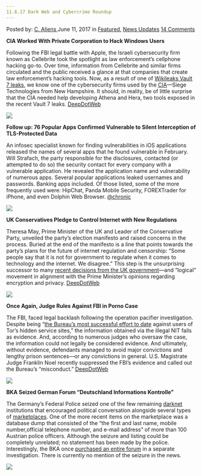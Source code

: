 ```yaml
---
11.6.17 Dark Web and Cybercrime Roundup
---
```

<article class="post-listing post-20591 post type-post status-publish format-standard has-post-thumbnail hentry category-deepdot-news category-news-updates tag-5572 tag-cybercrime tag-dark tag-roundup tag-web">
    <div class="post-inner">
        <span>Posted by: <a href="https://www.deepdotweb.com/author/caliens/" title="">C. Aliens </a></span>
    <span>June 11, 2017</span>
    <span>in <a href="https://www.deepdotweb.com/category/deepdot-news/" rel="category tag">Featured</a>, <a href="https://www.deepdotweb.com/category/news-updates/" rel="category tag">News Updates</a></span>
    <span><a href="https://www.deepdotweb.com/2017/06/11/11-6-17-dark-web-cybercrime-roundup/#comments">14 Comments</a></span>
    </p>
    <div class="clear"></div>
    <div class="entry">
    <p><strong>CIA Worked With Private Corporation to Hack Windows Users</strong></p>
    <p>Following the FBI legal battle with Apple, the Israeli cybersecurity firm known as Cellebrite took the spotlight as law enforcement’s cellphone hacking go-to. Over time, information from Cellebrite and similar firms circulated and the public received a glance at that companies that create law enforcement&#8217;s hacking tools. Now, as a result of one of <a href="https://www.deepdotweb.com/2017/03/23/cia-forced-hack-phones-snoop-signal-whatsapp-users/">Wikileaks Vault 7 leaks</a>, we know one of the cybersecurity firms used by the <a href="https://www.deepdotweb.com/tag/cia/">CIA</a>—Siege Technologies from New Hampshire. It should, in reality, be of little surprise that the CIA needed help developing Athena and Hera, two tools exposed in the recent Vault 7 leaks. <a href="https://www.deepdotweb.com/2017/06/09/cia-worked-private-corporation-hack-windows-users/">DeepDotWeb</a></p>
    <p><img class="wp-image-20592 aligncenter" src="https://www.deepdotweb.com/wp-content/uploads/2017/06/word-image-63.jpeg" srcset="https://www.deepdotweb.com/wp-content/uploads/2017/06/word-image-63.jpeg 800w, https://www.deepdotweb.com/wp-content/uploads/2017/06/word-image-63-300x157.jpeg 300w" sizes="(max-width: 800px) 100vw, 800px" /></p>
    <p><strong>Follow up: 76 Popular Apps Confirmed Vulnerable to Silent Interception of TLS-Protected Data</strong></p>
    <p>An infosec specialist known for finding vulnerabilities in iOS applications released the names of several apps that he found vulnerable in February. Will Strafach, the party responsible for the disclosures, contacted (or attempted to do so) the security contact for every company with a vulnerable application. He revealed the application name and vulnerability of numerous apps. Several popular applications leaked usernames and passwords. Banking apps included. Of those listed, some of the more frequently used were: HipChat, Panda Mobile Security, FOREXTrader for iPhone, and even Dolphin Web Browser. <a href="https://medium.com/@chronic_9612/follow-up-76-popular-apps-confirmed-vulnerable-to-silent-interception-of-tls-protected-data-64185035029f">@chronic</a></p>
    <p><img class="wp-image-20593 aligncenter" src="https://www.deepdotweb.com/wp-content/uploads/2017/06/word-image-64.jpeg" srcset="https://www.deepdotweb.com/wp-content/uploads/2017/06/word-image-64.jpeg 800w, https://www.deepdotweb.com/wp-content/uploads/2017/06/word-image-64-300x225.jpeg 300w" sizes="(max-width: 800px) 100vw, 800px" /></p>
    <p><strong>UK Conservatives Pledge to Control Internet with New Regulations</strong></p>
    <p>Theresa May, Prime Minister of the UK and Leader of the Conservative Party, unveiled the party&#8217;s election manifesto and raised concerns in the process. Buried at the end of the manifesto is a line that points towards the party&#8217;s plans for the future of internet regulation and censorship: “Some people say that it is not for government to regulate when it comes to technology and the internet. We disagree.” This step is the unsurprising successor to many <a href="https://www.deepdotweb.com/2017/05/21/leaked-uk-privacy-law-requires-isp-spying-hacking/">recent decisions from the UK government</a>—and “logical” movement in alignment with the Prime Minister’s opinions regarding encryption and privacy. <a href="https://www.deepdotweb.com/2017/06/06/uk-conservatives-pledge-control-internet-new-regulations/">DeepDotWeb</a></p>
    <p><img class="wp-image-20594" src="https://www.deepdotweb.com/wp-content/uploads/2017/06/word-image-65.jpeg" srcset="https://www.deepdotweb.com/wp-content/uploads/2017/06/word-image-65.jpeg 800w, https://www.deepdotweb.com/wp-content/uploads/2017/06/word-image-65-300x179.jpeg 300w" sizes="(max-width: 800px) 100vw, 800px" /></p>
    <p><strong>Once Again, Judge Rules Against FBI in Porno Case</strong></p>
    <p>The FBI, faced legal backlash following the operation pacifier investigation. Despite being “<a href="https://www.fbi.gov/news/stories/playpen-creator-sentenced-to-30-years">the Bureau’s most successful effort to date</a> against users of Tor’s hidden service sites,” the information obtained via the illegal NIT fails as evidence. And, according to numerous judges who oversaw the case, the information could not legally be considered evidence. And ultimately, without evidence, defendants managed to avoid major convictions and lengthy prison sentences—or any convictions in general. U.S. Magistrate Judge Franklin Noel recently suppressed the FBI’s evidence and called out the Bureau&#8217;s “misconduct.” <a href="https://www.deepdotweb.com/2017/06/07/judge-rules-fbi-porno-case/">DeepDotWeb</a></p>
    <p><img class="wp-image-20595" src="https://www.deepdotweb.com/wp-content/uploads/2017/06/word-image-66.jpeg" srcset="https://www.deepdotweb.com/wp-content/uploads/2017/06/word-image-66.jpeg 800w, https://www.deepdotweb.com/wp-content/uploads/2017/06/word-image-66-300x149.jpeg 300w" sizes="(max-width: 800px) 100vw, 800px" /></p>
    <p><strong>BKA Seized German Forum “Deutschland Informations Kontrolle”</strong></p>
    <p>The Germany&#8217;s Federal Police seized one of the few remaining <a href="https://www.deepdotweb.com/tag/darknet/">darknet</a> institutions that encouraged political conversation alongside several types of <a href="https://www.deepdotweb.com/2013/10/28/updated-llist-of-hidden-marketplaces-tor-i2p/">marketplaces</a>. One of the more recent items on the marketplace was a database dump that consisted of the “the first and last name, mobile number,official telephone number, and e-mail address” of more than 100 Austrian police officers. Although the seizure and listing could be completely unrelated; no statement has been made by the police. Interestingly, the BKA once <a href="https://www.deepdotweb.com/2017/05/15/bka-analyzed-entire-forum-darknet-investigation/">purchased an entire forum</a> in a separate investigation. There is currently no mention of the seizure in the news.</p>
    <p><img class="wp-image-20596" src="https://www.deepdotweb.com/wp-content/uploads/2017/06/word-image-67.jpeg" srcset="https://www.deepdotweb.com/wp-content/uploads/2017/06/word-image-67.jpeg 800w, https://www.deepdotweb.com/wp-content/uploads/2017/06/word-image-67-300x183.jpeg 300w" sizes="(max-width: 800px) 100vw, 800px" /></p>
    </div>
    <span style="display:none"><a href="https://www.deepdotweb.com/tag/11617/" rel="tag">11617</a> <a href="https://www.deepdotweb.com/tag/cybercrime/" rel="tag">cybercrime</a> <a href="https://www.deepdotweb.com/tag/dark/" rel="tag">dark</a> <a href="https://www.deepdotweb.com/tag/roundup/" rel="tag">roundup</a> <a href="https://www.deepdotweb.com/tag/web/" rel="tag">web</a></span> <span style="display:none" class="updated">2017-06-11</span>
    <div style="display:none" class="vcard author" itemprop="author" itemscope itemtype="http://schema.org/Person"><strong class="fn" itemprop="name"><a href="https://www.deepdotweb.com/author/caliens/" title="Posts by C. Aliens" rel="author">C. Aliens</a></strong></div>
    </div>
</article>

